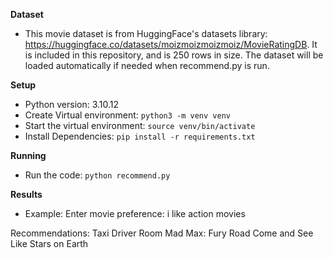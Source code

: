 **Dataset**
- This movie dataset is from HuggingFace's datasets library: https://huggingface.co/datasets/moizmoizmoizmoiz/MovieRatingDB. It is included in this repository, and is 250 rows in size. The dataset will be loaded automatically if needed when recommend.py is run.

**Setup**
- Python version: 3.10.12
- Create Virtual environment: `python3 -m venv venv`
- Start the virtual environment: `source venv/bin/activate`
- Install Dependencies: `pip install -r requirements.txt`

**Running**
- Run the code: `python recommend.py`

**Results**
- Example:
Enter movie preference: i like action movies

Recommendations:
Taxi Driver
Room
Mad Max: Fury Road
Come and See
Like Stars on Earth